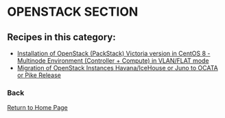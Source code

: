# OPENSTACK SECTION

## Recipes in this category:

- [Installation of OpenStack (PackStack) Victoria version in CentOS 8 - Multinode Environment (Controller + Compute) in VLAN/FLAT mode](https://github.com/updatedlinux/updatedlinux.github.io/blob/master/recipes/openstack/packstack)
- [Migration of OpenStack Instances Havana/IceHouse or Juno to OCATA or Pike Release](https://github.com/updatedlinux/updatedlinux.github.io/tree/master/recipes/openstack/migrationos)


### Back

[Return to Home Page](https://updatedlinux.github.io/) 

